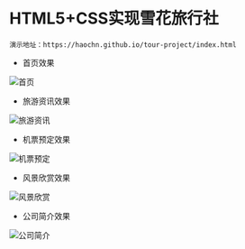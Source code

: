 # HTML5+CSS实现雪花旅行社

    演示地址：https://haochn.github.io/tour-project/index.html
    
- 首页效果

![首页](https://haochn.github.io/tour-project/dataImg/index.png)

- 旅游资讯效果

![旅游资讯](https://haochn.github.io/tour-project/dataImg/informations.png)

- 机票预定效果

![机票预定](https://haochn.github.io/tour-project/dataImg/ticket.png)

- 风景欣赏效果

![风景欣赏](https://haochn.github.io/tour-project/dataImg/scenery.png)

- 公司简介效果

![公司简介](https://haochn.github.io/tour-project/dataImg/about.png)